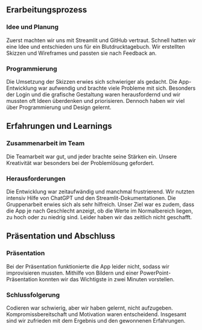 ## Erarbeitungsprozess
### Idee und Planung
Zuerst machten wir uns mit Streamlit und GitHub vertraut. Schnell hatten wir eine Idee und entschieden uns für ein Blutdrucktagebuch. Wir erstellten Skizzen und Wireframes und passten sie nach Feedback an.
### Programmierung
Die Umsetzung der Skizzen erwies sich schwieriger als gedacht. Die App-Entwicklung war aufwendig und brachte viele Probleme mit sich. Besonders der Login und die grafische Gestaltung waren herausfordernd und wir mussten oft Ideen überdenken und priorisieren. Dennoch haben wir viel über Programmierung und Design gelernt.  
## Erfahrungen und Learnings
### Zusammenarbeit im Team
Die Teamarbeit war gut, und jeder brachte seine Stärken ein. Unsere Kreativität war besonders bei der Problemlösung gefordert.
### Herausforderungen
Die Entwicklung war zeitaufwändig und manchmal frustrierend. Wir nutzten intensiv Hilfe von ChatGPT und den Streamlit-Dokumentationen. Die Gruppenarbeit erwies sich als sehr hilfreich. Unser Ziel war es zudem, dass die App je nach Geschlecht anzeigt, ob die Werte im Normalbereich liegen, zu hoch oder zu niedrig sind. Leider haben wir das zeitlich nicht geschafft.
## Präsentation und Abschluss
### Präsentation
Bei der Präsentation funktionierte die App leider nicht, sodass wir improvisieren mussten. Mithilfe von Bildern und einer PowerPoint-Präsentation konnten wir das Wichtigste in zwei Minuten vorstellen.
### Schlussfolgerung
Codieren war schwierig, aber wir haben gelernt, nicht aufzugeben. Kompromissbereitschaft und Motivation waren entscheidend. Insgesamt sind wir zufrieden mit dem Ergebnis und den gewonnenen Erfahrungen.
